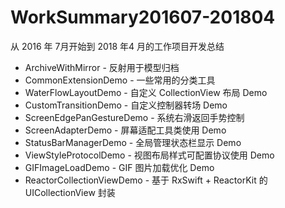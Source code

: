 # WorkSummary201607-201804
从 2016 年 7月开始到 2018 年4 月的工作项目开发总结

* ArchiveWithMirror - 反射用于模型归档
* CommonExtensionDemo - 一些常用的分类工具
* WaterFlowLayoutDemo - 自定义 CollectionView 布局 Demo
* CustomTransitionDemo - 自定义控制器转场 Demo
* ScreenEdgePanGestureDemo - 系统右滑返回手势控制
* ScreenAdapterDemo - 屏幕适配工具类使用 Demo
* StatusBarManagerDemo - 全局管理状态栏显示 Demo
* ViewStyleProtocolDemo - 视图布局样式可配置协议使用 Demo
* GIFImageLoadDemo - GIF 图片加载优化 Demo
* ReactorCollectionViewDemo - 基于 RxSwift + ReactorKit 的 UICollectionView 封装
